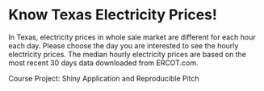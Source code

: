 Know Texas Electricity Prices!
=============================
In Texas, electricity prices in whole sale market are different for each hour each day.
Please choose the day you are interested to see the hourly electricity prices.
The median hourly electricity prices are based on the most recent 30 days data downloaded from ERCOT.com.

Course Project: Shiny Application and Reproducible Pitch

